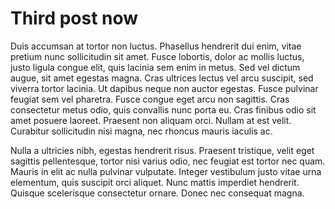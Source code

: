 # Third post now

Duis accumsan at tortor non luctus. Phasellus hendrerit dui enim, vitae pretium nunc sollicitudin sit amet. Fusce lobortis, dolor ac mollis luctus, justo ligula congue elit, quis lacinia sem enim in metus. Sed vel dictum augue, sit amet egestas magna. Cras ultrices lectus vel arcu suscipit, sed viverra tortor lacinia. Ut dapibus neque non auctor egestas. Fusce pulvinar feugiat sem vel pharetra. Fusce congue eget arcu non sagittis. Cras consectetur metus odio, quis convallis nunc porta eu. Cras finibus odio sit amet posuere laoreet. Praesent non aliquam orci. Nullam at est velit. Curabitur sollicitudin nisi magna, nec rhoncus mauris iaculis ac.

Nulla a ultricies nibh, egestas hendrerit risus. Praesent tristique, velit eget sagittis pellentesque, tortor nisi varius odio, nec feugiat est tortor nec quam. Mauris in elit ac nulla pulvinar vulputate. Integer vestibulum justo vitae urna elementum, quis suscipit orci aliquet. Nunc mattis imperdiet hendrerit. Quisque scelerisque consectetur ornare. Donec nec consequat magna.
